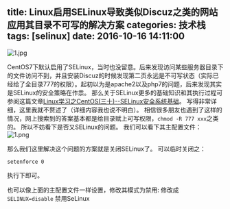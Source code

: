 title: Linux启用SELinux导致类似Discuz之类的网站应用其目录不可写的解决方案
categories: 技术栈
tags: [selinux]
date: 2016-10-16 14:11:00
---
![1.jpg][1]

CentOS7下默认启用了SELinux，当时也没留意。后来发现访问某些服务器目录下的文件访问不到，并且安装Discuz的时候发现第二页永远是不可写状态（实际已经给了全目录777的权限）。起初以为是apache2以及php7的问题，后来发现其实是SELinux的安全策略在作祟。
那么关于SELinux更多的基础知识和其执行过程可参阅这篇文章[Linux学习之CentOS(三十)--SELinux安全系统基础][2]。
写得非常详细，这里我就不赘述了（详细内容我也说不明白）。
相信很多朋友也遇到了这样的情况，网上搜索到的答案基本都是给目录赋上可写权限，`chmod -R 777 xxx`之类的。
所以不妨看下是否又SELinux的问题。
我们可以看下其主配置文件：
![1.png][3]

那么我们这里解决这个问题的方案就是关闭SELinux了。
可以临时关闭之：

    setenforce 0

执行下即可。

也可以像上面的主配置文件一样设置，修改其模式为禁用:
修改成  `SELINUX=disable`     禁用SeLinux

  [1]: http://www.ghostsf.com/usr/uploads/2016/10/3933542006.jpg
  [2]: http://www.cnblogs.com/xiaoluo501395377/archive/2013/05/26/3100444.html
  [3]: http://www.ghostsf.com/usr/uploads/2016/10/2499883989.png
